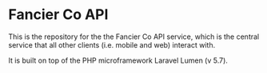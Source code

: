 # Fancier Co API

This is the repository for the the Fancier Co API service, which
is the central service that all other clients (i.e. mobile and web)
interact with.

It is built on top of the PHP microframework Laravel Lumen (v 5.7).